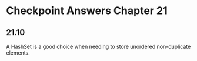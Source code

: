 # Checkpoint Answers Chapter 21 #
## 21.10 ##
A HashSet is a good choice when needing to store unordered non-duplicate elements.  
